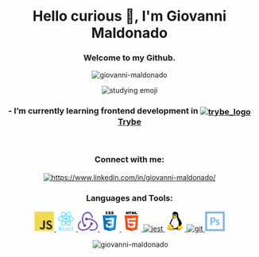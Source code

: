 <h1 align="center">Hello curious 👋, I'm Giovanni Maldonado</h1>
<h3 align="center">Welcome to my Github.</h3>

<p align="center"> <img src="https://komarev.com/ghpvc/?username=giovanni-maldonado&label=visits&color=6e00f5&style=flat" alt="giovanni-maldonado" /> </p>

<p align="center"> <img src="https://raw.githubusercontent.com/andrejarrell/catgifs/master/images/type.gif" alt="studying emoji"/> </p>
<h3 align="center"> -  I’m currently learning frontend development in <a href="https://www.betrybe.com"><img align="center" src="https://pbs.twimg.com/profile_images/1335930580010225667/cFKy_fC3_400x400.jpg" alt="trybe_logo" height="30 width="3" /> Trybe </a></h3>

</br>

<h3 align="center">Connect with me: </h3>

<div align="center">
    <a href="https://www.linkedin.com/in/giovanni-maldonado/" target="blank"><img align="center" src="https://image.flaticon.com/icons/png/512/61/61109.png"        alt="https://www.linkedin.com/in/giovanni-maldonado/" height="40" width="40" /> </a>
 </div>

<h3 align="center">Languages and Tools:</h3>
<p align="center"> 
    <a href="https://developer.mozilla.org/en-US/docs/Web/JavaScript" target="_blank"> <img src="https://raw.githubusercontent.com/devicons/devicon/master/icons/javascript/javascript-original.svg" alt="javascript" width="40" height="40"/> </a> 
    <a href="https://reactjs.org/" target="_blank"> <img src="https://raw.githubusercontent.com/devicons/devicon/master/icons/react/react-original-wordmark.svg" alt="react" width="40" height="40"/> </a> 
    <a href="https://redux.js.org" target="_blank"> <img src="https://raw.githubusercontent.com/devicons/devicon/master/icons/redux/redux-original.svg" alt="redux" width="40" height="40"/> </a> 
    <a href="https://www.w3schools.com/css/" target="_blank"> <img src="https://raw.githubusercontent.com/devicons/devicon/master/icons/css3/css3-original-wordmark.svg" alt="css3" width="40" height="40"/> </a> 
    <a href="https://www.w3.org/html/" target="_blank"> <img src="https://raw.githubusercontent.com/devicons/devicon/master/icons/html5/html5-original-wordmark.svg" alt="html5" width="40" height="40"/> </a> 
    <a href="https://jestjs.io" target="_blank"> <img src="https://www.vectorlogo.zone/logos/jestjsio/jestjsio-icon.svg" alt="jest" width="40" height="40"/> </a> 
    <a href="https://www.linux.org/" target="_blank"> <img src="https://raw.githubusercontent.com/devicons/devicon/master/icons/linux/linux-original.svg" alt="linux" width="40" height="40"/> </a> 
    <a href="https://git-scm.com/" target="_blank"> <img src="https://www.vectorlogo.zone/logos/git-scm/git-scm-icon.svg" alt="git" width="40" height="40"/> </a> 
    <a href="https://www.photoshop.com/en" target="_blank"> <img src="https://raw.githubusercontent.com/devicons/devicon/master/icons/photoshop/photoshop-line.svg" alt="photoshop" width="40" height="40"/> </a> 
</p>

<p align="center">&nbsp;<img align="center" src="https://github-readme-stats.vercel.app/api?username=giovanni-maldonado&show_icons=true&theme=onedark&title_color=b565c4&text_color=8565c4&bg_color=1a1a1a&hide_border=true&locale=en" alt="giovanni-maldonado" /></p>
